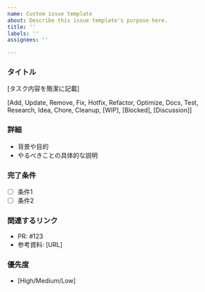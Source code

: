 ```yaml
---
name: Custom issue template
about: Describe this issue template's purpose here.
title: ''
labels: ''
assignees: ''

---
```


### タイトル
[タスク内容を簡潔に記載]

[Add, Update, Remove, 
Fix, Hotfix, Refactor, 
Optimize, Docs, Test, 
Research, Idea, Chore, 
Cleanup,
 [WIP], [Blocked], [Discussion]]

### 詳細
- 背景や目的
- やるべきことの具体的な説明

### 完了条件
- [ ] 条件1
- [ ] 条件2

### 関連するリンク
- PR: #123
- 参考資料: [URL]

### 優先度
- [High/Medium/Low]
